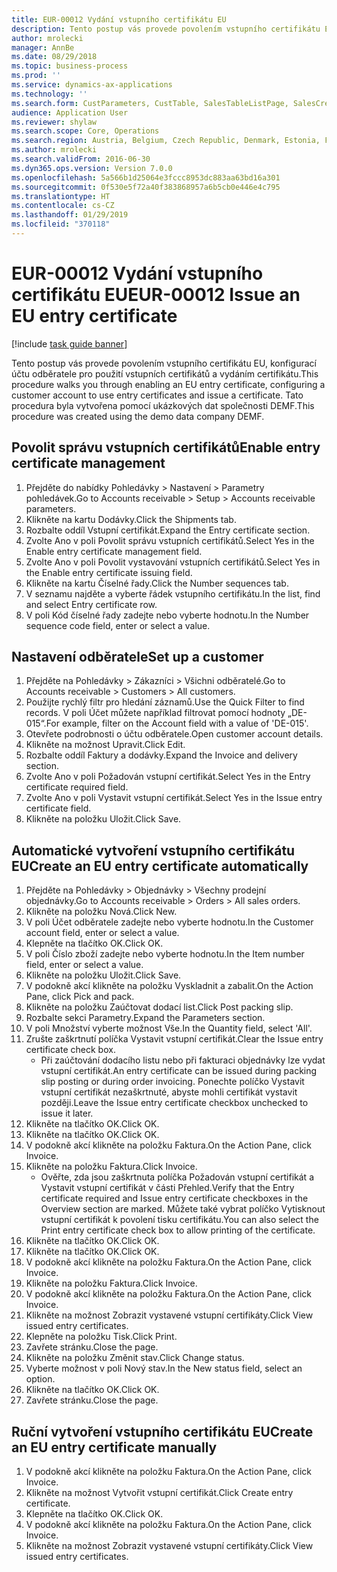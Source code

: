 ```yaml
---
title: EUR-00012 Vydání vstupního certifikátu EU
description: Tento postup vás provede povolením vstupního certifikátu EU, konfigurací účtu odběratele pro použití vstupních certifikátů a vydáním certifikátu.
author: mrolecki
manager: AnnBe
ms.date: 08/29/2018
ms.topic: business-process
ms.prod: ''
ms.service: dynamics-ax-applications
ms.technology: ''
ms.search.form: CustParameters, CustTable, SalesTableListPage, SalesCreateOrder, SalesTable, SalesEditLines,  CustInvoiceJournal, CustEntryCertificateJour_W, SrsReportViewerForm
audience: Application User
ms.reviewer: shylaw
ms.search.scope: Core, Operations
ms.search.region: Austria, Belgium, Czech Republic, Denmark, Estonia, Finland, France, Germany, Hungary, Ireland, Italy, Latvia, Lithuania, Netherlands, Poland, Spain, Sweden, United Kingdom
ms.author: mrolecki
ms.search.validFrom: 2016-06-30
ms.dyn365.ops.version: Version 7.0.0
ms.openlocfilehash: 5a566b1d25064e3fccc8953dc883aa63bd16a301
ms.sourcegitcommit: 0f530e5f72a40f383868957a6b5cb0e446e4c795
ms.translationtype: HT
ms.contentlocale: cs-CZ
ms.lasthandoff: 01/29/2019
ms.locfileid: "370118"
---
```

# <a name="eur-00012-issue-an-eu-entry-certificate"></a><span data-ttu-id="018b0-103">EUR-00012 Vydání vstupního certifikátu EU</span><span class="sxs-lookup"><span data-stu-id="018b0-103">EUR-00012 Issue an EU entry certificate</span></span>

[!include [task guide banner](../../includes/task-guide-banner.md)]

<span data-ttu-id="018b0-104">Tento postup vás provede povolením vstupního certifikátu EU, konfigurací účtu odběratele pro použití vstupních certifikátů a vydáním certifikátu.</span><span class="sxs-lookup"><span data-stu-id="018b0-104">This procedure walks you through enabling an EU entry certificate, configuring a customer account to use entry certificates and issue a certificate.</span></span> <span data-ttu-id="018b0-105">Tato procedura byla vytvořena pomocí ukázkových dat společnosti DEMF.</span><span class="sxs-lookup"><span data-stu-id="018b0-105">This procedure was created using the demo data company DEMF.</span></span>


## <a name="enable-entry-certificate-management"></a><span data-ttu-id="018b0-106">Povolit správu vstupních certifikátů</span><span class="sxs-lookup"><span data-stu-id="018b0-106">Enable entry certificate management</span></span>
1. <span data-ttu-id="018b0-107">Přejděte do nabídky Pohledávky > Nastavení > Parametry pohledávek.</span><span class="sxs-lookup"><span data-stu-id="018b0-107">Go to Accounts receivable > Setup > Accounts receivable parameters.</span></span>
2. <span data-ttu-id="018b0-108">Klikněte na kartu Dodávky.</span><span class="sxs-lookup"><span data-stu-id="018b0-108">Click the Shipments tab.</span></span>
3. <span data-ttu-id="018b0-109">Rozbalte oddíl Vstupní certifikát.</span><span class="sxs-lookup"><span data-stu-id="018b0-109">Expand the Entry certificate section.</span></span>
4. <span data-ttu-id="018b0-110">Zvolte Ano v poli Povolit správu vstupních certifikátů.</span><span class="sxs-lookup"><span data-stu-id="018b0-110">Select Yes in the Enable entry certificate management field.</span></span>
5. <span data-ttu-id="018b0-111">Zvolte Ano v poli Povolit vystavování vstupních certifikátů.</span><span class="sxs-lookup"><span data-stu-id="018b0-111">Select Yes in the Enable entry certificate issuing field.</span></span>
6. <span data-ttu-id="018b0-112">Klikněte na kartu Číselné řady.</span><span class="sxs-lookup"><span data-stu-id="018b0-112">Click the Number sequences tab.</span></span>
7. <span data-ttu-id="018b0-113">V seznamu najděte a vyberte řádek vstupního certifikátu.</span><span class="sxs-lookup"><span data-stu-id="018b0-113">In the list, find and select Entry certificate row.</span></span>
8. <span data-ttu-id="018b0-114">V poli Kód číselné řady zadejte nebo vyberte hodnotu.</span><span class="sxs-lookup"><span data-stu-id="018b0-114">In the Number sequence code field, enter or select a value.</span></span>

## <a name="set-up-a-customer"></a><span data-ttu-id="018b0-115">Nastavení odběratele</span><span class="sxs-lookup"><span data-stu-id="018b0-115">Set up a customer</span></span>
1. <span data-ttu-id="018b0-116">Přejděte na Pohledávky > Zákazníci > Všichni odběratelé.</span><span class="sxs-lookup"><span data-stu-id="018b0-116">Go to Accounts receivable > Customers > All customers.</span></span>
2. <span data-ttu-id="018b0-117">Použijte rychlý filtr pro hledání záznamů.</span><span class="sxs-lookup"><span data-stu-id="018b0-117">Use the Quick Filter to find records.</span></span> <span data-ttu-id="018b0-118">V poli Účet můžete například filtrovat pomocí hodnoty „DE-015“.</span><span class="sxs-lookup"><span data-stu-id="018b0-118">For example, filter on the Account field with a value of 'DE-015'.</span></span>
3. <span data-ttu-id="018b0-119">Otevřete podrobnosti o účtu odběratele.</span><span class="sxs-lookup"><span data-stu-id="018b0-119">Open customer account details.</span></span>
4. <span data-ttu-id="018b0-120">Klikněte na možnost Upravit.</span><span class="sxs-lookup"><span data-stu-id="018b0-120">Click Edit.</span></span>
5. <span data-ttu-id="018b0-121">Rozbalte oddíl Faktury a dodávky.</span><span class="sxs-lookup"><span data-stu-id="018b0-121">Expand the Invoice and delivery section.</span></span>
6. <span data-ttu-id="018b0-122">Zvolte Ano v poli Požadován vstupní certifikát.</span><span class="sxs-lookup"><span data-stu-id="018b0-122">Select Yes in the Entry certificate required field.</span></span>
7. <span data-ttu-id="018b0-123">Zvolte Ano v poli Vystavit vstupní certifikát.</span><span class="sxs-lookup"><span data-stu-id="018b0-123">Select Yes in the Issue entry certificate field.</span></span>
8. <span data-ttu-id="018b0-124">Klikněte na položku Uložit.</span><span class="sxs-lookup"><span data-stu-id="018b0-124">Click Save.</span></span>

## <a name="create-an-eu-entry-certificate-automatically"></a><span data-ttu-id="018b0-125">Automatické vytvoření vstupního certifikátu EU</span><span class="sxs-lookup"><span data-stu-id="018b0-125">Create an EU entry certificate automatically</span></span>
1. <span data-ttu-id="018b0-126">Přejděte na Pohledávky > Objednávky > Všechny prodejní objednávky.</span><span class="sxs-lookup"><span data-stu-id="018b0-126">Go to Accounts receivable > Orders > All sales orders.</span></span>
2. <span data-ttu-id="018b0-127">Klikněte na položku Nová.</span><span class="sxs-lookup"><span data-stu-id="018b0-127">Click New.</span></span>
3. <span data-ttu-id="018b0-128">V poli Účet odběratele zadejte nebo vyberte hodnotu.</span><span class="sxs-lookup"><span data-stu-id="018b0-128">In the Customer account field, enter or select a value.</span></span>
4. <span data-ttu-id="018b0-129">Klepněte na tlačítko OK.</span><span class="sxs-lookup"><span data-stu-id="018b0-129">Click OK.</span></span>
5. <span data-ttu-id="018b0-130">V poli Číslo zboží zadejte nebo vyberte hodnotu.</span><span class="sxs-lookup"><span data-stu-id="018b0-130">In the Item number field, enter or select a value.</span></span>
6. <span data-ttu-id="018b0-131">Klikněte na položku Uložit.</span><span class="sxs-lookup"><span data-stu-id="018b0-131">Click Save.</span></span>
7. <span data-ttu-id="018b0-132">V podokně akcí klikněte na položku Vyskladnit a zabalit.</span><span class="sxs-lookup"><span data-stu-id="018b0-132">On the Action Pane, click Pick and pack.</span></span>
8. <span data-ttu-id="018b0-133">Klikněte na položku Zaúčtovat dodací list.</span><span class="sxs-lookup"><span data-stu-id="018b0-133">Click Post packing slip.</span></span>
9. <span data-ttu-id="018b0-134">Rozbalte sekci Parametry.</span><span class="sxs-lookup"><span data-stu-id="018b0-134">Expand the Parameters section.</span></span>
10. <span data-ttu-id="018b0-135">V poli Množství vyberte možnost Vše.</span><span class="sxs-lookup"><span data-stu-id="018b0-135">In the Quantity field, select 'All'.</span></span>
11. <span data-ttu-id="018b0-136">Zrušte zaškrtnutí políčka Vystavit vstupní certifikát.</span><span class="sxs-lookup"><span data-stu-id="018b0-136">Clear the Issue entry certificate check box.</span></span>
    * <span data-ttu-id="018b0-137">Při zaúčtování dodacího listu nebo při fakturaci objednávky lze vydat vstupní certifikát.</span><span class="sxs-lookup"><span data-stu-id="018b0-137">An entry certificate can be issued during packing slip posting or during order invoicing.</span></span> <span data-ttu-id="018b0-138">Ponechte políčko Vystavit vstupní certifikát nezaškrtnuté, abyste mohli certifikát vystavit později.</span><span class="sxs-lookup"><span data-stu-id="018b0-138">Leave the Issue entry certificate checkbox unchecked to issue it later.</span></span>  
12. <span data-ttu-id="018b0-139">Klikněte na tlačítko OK.</span><span class="sxs-lookup"><span data-stu-id="018b0-139">Click OK.</span></span>
13. <span data-ttu-id="018b0-140">Klikněte na tlačítko OK.</span><span class="sxs-lookup"><span data-stu-id="018b0-140">Click OK.</span></span>
14. <span data-ttu-id="018b0-141">V podokně akcí klikněte na položku Faktura.</span><span class="sxs-lookup"><span data-stu-id="018b0-141">On the Action Pane, click Invoice.</span></span>
15. <span data-ttu-id="018b0-142">Klikněte na položku Faktura.</span><span class="sxs-lookup"><span data-stu-id="018b0-142">Click Invoice.</span></span>
    * <span data-ttu-id="018b0-143">Ověřte, zda jsou zaškrtnuta políčka Požadován vstupní certifikát a Vystavit vstupní certifikát v části Přehled.</span><span class="sxs-lookup"><span data-stu-id="018b0-143">Verify that the Entry certificate required and Issue entry certificate checkboxes in the Overview section are marked.</span></span>  <span data-ttu-id="018b0-144">Můžete také vybrat políčko Vytisknout vstupní certifikát k povolení tisku certifikátu.</span><span class="sxs-lookup"><span data-stu-id="018b0-144">You can also select the Print entry certificate check box to allow printing of the certificate.</span></span>  
16. <span data-ttu-id="018b0-145">Klikněte na tlačítko OK.</span><span class="sxs-lookup"><span data-stu-id="018b0-145">Click OK.</span></span>
17. <span data-ttu-id="018b0-146">Klikněte na tlačítko OK.</span><span class="sxs-lookup"><span data-stu-id="018b0-146">Click OK.</span></span>
18. <span data-ttu-id="018b0-147">V podokně akcí klikněte na položku Faktura.</span><span class="sxs-lookup"><span data-stu-id="018b0-147">On the Action Pane, click Invoice.</span></span>
19. <span data-ttu-id="018b0-148">Klikněte na položku Faktura.</span><span class="sxs-lookup"><span data-stu-id="018b0-148">Click Invoice.</span></span>
20. <span data-ttu-id="018b0-149">V podokně akcí klikněte na položku Faktura.</span><span class="sxs-lookup"><span data-stu-id="018b0-149">On the Action Pane, click Invoice.</span></span>
21. <span data-ttu-id="018b0-150">Klikněte na možnost Zobrazit vystavené vstupní certifikáty.</span><span class="sxs-lookup"><span data-stu-id="018b0-150">Click View issued entry certificates.</span></span>
22. <span data-ttu-id="018b0-151">Klepněte na položku Tisk.</span><span class="sxs-lookup"><span data-stu-id="018b0-151">Click Print.</span></span>
23. <span data-ttu-id="018b0-152">Zavřete stránku.</span><span class="sxs-lookup"><span data-stu-id="018b0-152">Close the page.</span></span>
24. <span data-ttu-id="018b0-153">Klikněte na položku Změnit stav.</span><span class="sxs-lookup"><span data-stu-id="018b0-153">Click Change status.</span></span>
25. <span data-ttu-id="018b0-154">Vyberte možnost v poli Nový stav.</span><span class="sxs-lookup"><span data-stu-id="018b0-154">In the New status field, select an option.</span></span>
26. <span data-ttu-id="018b0-155">Klikněte na tlačítko OK.</span><span class="sxs-lookup"><span data-stu-id="018b0-155">Click OK.</span></span>
27. <span data-ttu-id="018b0-156">Zavřete stránku.</span><span class="sxs-lookup"><span data-stu-id="018b0-156">Close the page.</span></span>

## <a name="create-an-eu-entry-certificate-manually"></a><span data-ttu-id="018b0-157">Ruční vytvoření vstupního certifikátu EU</span><span class="sxs-lookup"><span data-stu-id="018b0-157">Create an EU entry certificate manually</span></span>
1. <span data-ttu-id="018b0-158">V podokně akcí klikněte na položku Faktura.</span><span class="sxs-lookup"><span data-stu-id="018b0-158">On the Action Pane, click Invoice.</span></span>
2. <span data-ttu-id="018b0-159">Klikněte na možnost Vytvořit vstupní certifikát.</span><span class="sxs-lookup"><span data-stu-id="018b0-159">Click Create entry certificate.</span></span>
3. <span data-ttu-id="018b0-160">Klepněte na tlačítko OK.</span><span class="sxs-lookup"><span data-stu-id="018b0-160">Click OK.</span></span>
4. <span data-ttu-id="018b0-161">V podokně akcí klikněte na položku Faktura.</span><span class="sxs-lookup"><span data-stu-id="018b0-161">On the Action Pane, click Invoice.</span></span>
5. <span data-ttu-id="018b0-162">Klikněte na možnost Zobrazit vystavené vstupní certifikáty.</span><span class="sxs-lookup"><span data-stu-id="018b0-162">Click View issued entry certificates.</span></span>

